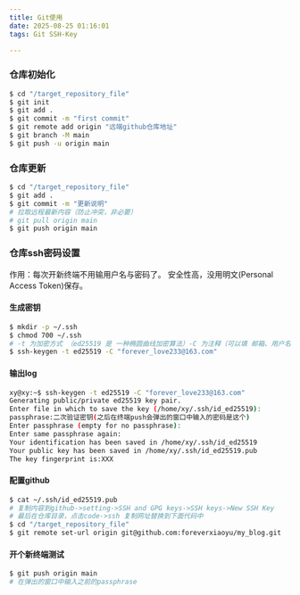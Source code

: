```yaml
---
title: Git使用
date: 2025-08-25 01:16:01
tags: Git SSH-Key

---
```


### 仓库初始化

``` bash
$ cd "/target_repository_file"
$ git init
$ git add .
$ git commit -m "first commit"
$ git remote add origin "远端github仓库地址"
$ git branch -M main
$ git push -u origin main
```

### 仓库更新

``` bash
$ cd "/target_repository_file"
$ git add .
$ git commit -m "更新说明"
# 拉取远程最新内容（防止冲突，非必要）
# git pull origin main
$ git push origin main
```

### 仓库ssh密码设置
作用：每次开新终端不用输用户名与密码了。
安全性高，没用明文(Personal Access Token)保存。

#### 生成密钥
``` bash
$ mkdir -p ~/.ssh
$ chmod 700 ~/.ssh
# -t 为加密方式 （ed25519 是 一种椭圆曲线加密算法）-C 为注释（可以填 邮箱、用户名 或 描述用途）
$ ssh-keygen -t ed25519 -C "forever_love233@163.com"
```

#### 输出log
``` bash
xy@xy:~$ ssh-keygen -t ed25519 -C "forever_love233@163.com"
Generating public/private ed25519 key pair.
Enter file in which to save the key (/home/xy/.ssh/id_ed25519):         
passphrase:二次验证密钥(之后在终端push会弹出的窗口中输入的密码是这个)
Enter passphrase (empty for no passphrase): 
Enter same passphrase again: 
Your identification has been saved in /home/xy/.ssh/id_ed25519
Your public key has been saved in /home/xy/.ssh/id_ed25519.pub
The key fingerprint is:XXX
```
#### 配置github
``` bash
$ cat ~/.ssh/id_ed25519.pub
# 复制内容到github->setting->SSH and GPG keys->SSH keys->New SSH Key
# 最后在仓库目录，点击code->ssh 复制网址替换到下面代码中
$ cd "/target_repository_file"
$ git remote set-url origin git@github.com:foreverxiaoyu/my_blog.git
```

#### 开个新终端测试
``` bash
$ git push origin main
# 在弹出的窗口中输入之前的passphrase
```

